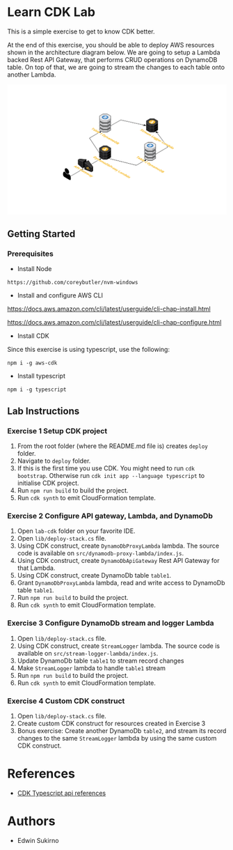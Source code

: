 # Learn CDK Lab

This is a simple exercise to get to know CDK better.

At the end of this exercise, you should be able to deploy AWS resources shown in the architecture diagram below. We are going to setup a Lambda backed Rest API Gateway, that performs CRUD operations on DynamoDB table.
On top of that, we are going to stream the changes to each table onto another Lambda.

![Architecture diagram](Architecture%20diagram.png)


## Getting Started

### Prerequisites

* Install Node
```
https://github.com/coreybutler/nvm-windows
```

* Install and configure AWS CLI

https://docs.aws.amazon.com/cli/latest/userguide/cli-chap-install.html

https://docs.aws.amazon.com/cli/latest/userguide/cli-chap-configure.html

* Install CDK

Since this exercise is using typescript, use the following:
```
npm i -g aws-cdk
```

* Install typescript
```
npm i -g typescript
```

## Lab Instructions

### Exercise 1 Setup CDK project

1. From the root folder (where the README.md file is) creates `deploy` folder.
2. Navigate to `deploy` folder.
3. If this is the first time you use CDK. You might need to run `cdk bootstrap`. Otherwise run `cdk init app --language typescript` to initialise CDK project.
4. Run `npm run build` to build the project.
5. Run `cdk synth` to emit CloudFormation template.

### Exercise 2 Configure API gateway, Lambda, and DynamoDb

1. Open `lab-cdk` folder on your favorite IDE.
2. Open `lib/deploy-stack.cs` file.
3. Using CDK construct, create `DynamoDbProxyLambda` lambda. The source code is available on `src/dynamodb-proxy-lambda/index.js`.
4. Using CDK construct, create `DynamoDbApiGateway` Rest API Gateway for that Lambda.
5. Using CDK construct, create DynamoDb table `table1`.
6. Grant `DynamoDbProxyLambda` lambda, read and write access to DynamoDb table `table1`.
5. Run `npm run build` to build the project.
6. Run `cdk synth` to emit CloudFormation template.


### Exercise 3 Configure DynamoDb stream and logger Lambda
1. Open `lib/deploy-stack.cs` file.
2. Using CDK construct, create `StreamLogger` lambda. The source code is available on `src/stream-logger-lambda/index.js`.
3. Update DynamoDb table `table1` to stream record changes
4. Make `StreamLogger` lambda to handle `table1` stream
5. Run `npm run build` to build the project.
6. Run `cdk synth` to emit CloudFormation template.

### Exercise 4 Custom CDK construct
1. Open `lib/deploy-stack.cs` file.
2. Create custom CDK construct for resources created in Exercise 3
3. Bonus exercise: Create another DynamoDb `table2`, and stream its record changes to the same `StreamLogger` lambda by using the same custom CDK construct.

# References

* [CDK Typescript api references](https://docs.aws.amazon.com/cdk/api/latest/typescript/api/index.html)

# Authors
* Edwin Sukirno